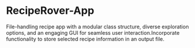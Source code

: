 # RecipeRover-App
File-handling recipe app with a modular class structure, diverse exploration options, and an engaging GUI for seamless user interaction.Incorporate functionality to store selected recipe information in an output file.
